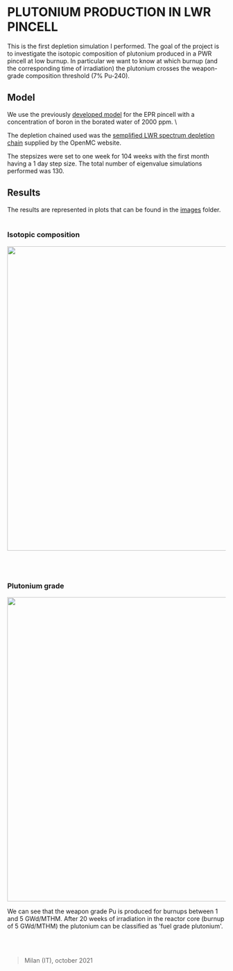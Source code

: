 # PLUTONIUM PRODUCTION IN LWR PINCELL

This is the first depletion simulation I performed. The goal of the project is to investigate the isotopic composition of 
plutonium produced in a PWR pincell at low burnup. In particular we want to know at which burnup (and the corresponding time of irradiation)
the plutonium crosses the weapon-grade composition threshold (7% Pu-240).

## Model
We use the previously [developed model](lib/Templates/EPR.py) for the EPR pincell with a concentration of boron in the borated water of 2000 ppm. \

The depletion chained used was the [semplified LWR spectrum depletion chain](https://openmc.org/depletion-chains/) supplied by the OpenMC website. 

The stepsizes were set to one week for 104 weeks with the first month having a 1 day step size. The total number of eigenvalue simulations performed was 130.


## Results
The results are represented in plots that can be found in the [images](images/) folder.
<br><br/>
### Isotopic composition
<p align='center'>
  <img src='https://user-images.githubusercontent.com/36040421/137033708-7f558fd0-4862-4b86-926d-8911c306239e.png' width=700 />
<p/>
<br><br/>

### Plutonium grade 
<p align='center'>
  <img src='https://user-images.githubusercontent.com/36040421/137033822-c6e74a9d-7504-4d45-8276-d93a0094055a.png' width=700 />
<p/>


We can see that the weapon grade Pu is produced for burnups between 1 and 5 GWd/MTHM. After 20 weeks of irradiation in the reactor core (burnup of 5 GWd/MTHM) the plutonium can be classified as 'fuel grade plutonium'.

<br><br/>

> Milan (IT), october 2021
